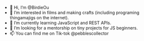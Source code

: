 - 👋 Hi, I’m @BirdieOu
- 👀 I’m interested in films and making crafts (including programing thingamajigs on the internet).
- 🌱 I’m currently learning JavaScript and REST APIs. 
- 💞️ I’m looking for a mentorship on tiny projects for JS beginners.
- 📫 You can find me on Tik-tok @pebblescollector


